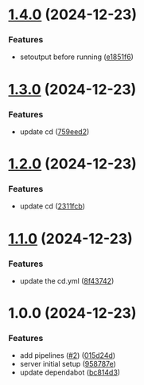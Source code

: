 # [1.4.0](https://github.com/yassinebk/golang-ci-cd/compare/v1.3.0...v1.4.0) (2024-12-23)


### Features

* setoutput before running ([e1851f6](https://github.com/yassinebk/golang-ci-cd/commit/e1851f67b8149c5ba9020216da5d634121ad1d9a))

# [1.3.0](https://github.com/yassinebk/golang-ci-cd/compare/v1.2.0...v1.3.0) (2024-12-23)


### Features

* update cd ([759eed2](https://github.com/yassinebk/golang-ci-cd/commit/759eed23726ffddd1738dba971306508321e2b48))

# [1.2.0](https://github.com/yassinebk/golang-ci-cd/compare/v1.1.0...v1.2.0) (2024-12-23)


### Features

* update cd ([2311fcb](https://github.com/yassinebk/golang-ci-cd/commit/2311fcbf6c354cb97b8d3c01f3391aa88e62456a))

# [1.1.0](https://github.com/yassinebk/golang-ci-cd/compare/v1.0.0...v1.1.0) (2024-12-23)


### Features

* update the cd.yml ([8f43742](https://github.com/yassinebk/golang-ci-cd/commit/8f437421b53450e1432d93dcd2c5c682ad61533f))

# 1.0.0 (2024-12-23)


### Features

* add pipelines ([#2](https://github.com/yassinebk/golang-ci-cd/issues/2)) ([015d24d](https://github.com/yassinebk/golang-ci-cd/commit/015d24d7ca59054e7241f4fc292929b7b0acd4b9))
* server initial setup ([958787e](https://github.com/yassinebk/golang-ci-cd/commit/958787e8b428174a0f3a816a6b3b35805ee62842))
* update dependabot ([bc814d3](https://github.com/yassinebk/golang-ci-cd/commit/bc814d38c3fa5ef38afc492887a5fcb9969fa074))
